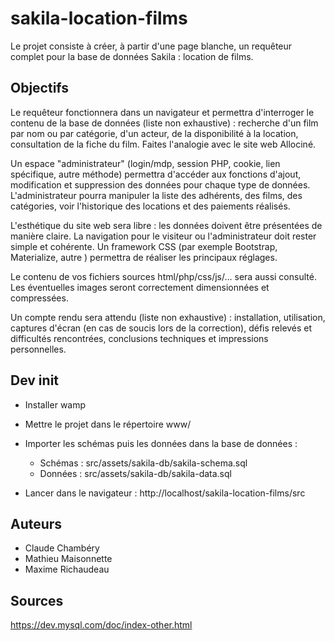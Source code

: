 # sakila-location-films
Le projet consiste à créer, à partir d'une page blanche, un requêteur complet pour la base de données Sakila : location de films.

## Objectifs

Le requêteur fonctionnera dans un navigateur et permettra d'interroger le contenu de la base de données (liste non exhaustive) : recherche d'un film par nom ou par catégorie, d'un acteur, de la disponibilité à la location, consultation de la fiche du film. Faites l'analogie avec le site web Allociné.

Un espace "administrateur" (login/mdp,  session PHP, cookie, lien spécifique, autre méthode) permettra d'accéder aux fonctions d'ajout, modification et suppression des données pour chaque type de données.
L'administrateur pourra manipuler la liste des adhérents, des films, des catégories, voir l'historique des locations et des paiements réalisés.

L'esthétique du site web sera libre : les données doivent être présentées de manière claire. La navigation pour le visiteur ou l'administrateur doit rester simple et cohérente. Un framework CSS (par exemple Bootstrap, Materialize, autre ) permettra de réaliser les principaux réglages.

Le contenu de vos fichiers sources html/php/css/js/... sera aussi consulté. Les éventuelles images seront correctement dimensionnées et compressées.

Un compte rendu sera attendu (liste non exhaustive) : installation, utilisation, captures d'écran (en cas de soucis lors de la correction), défis relevés et difficultés rencontrées, conclusions techniques et impressions personnelles.

## Dev init
* Installer wamp
* Mettre le projet dans le répertoire www/
* Importer les schémas puis les données dans la base de données :
  * Schémas : src/assets/sakila-db/sakila-schema.sql
  * Données : src/assets/sakila-db/sakila-data.sql


* Lancer dans le navigateur : http://localhost/sakila-location-films/src

## Auteurs
* Claude Chambéry
* Mathieu Maisonnette
* Maxime Richaudeau

## Sources

https://dev.mysql.com/doc/index-other.html

